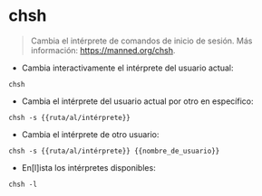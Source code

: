 # chsh

> Cambia el intérprete de comandos de inicio de sesión.
> Más información: <https://manned.org/chsh>.

- Cambia interactivamente el intérprete del usuario actual:

`chsh`

- Cambia el intérprete del usuario actual por otro en específico:

`chsh -s {{ruta/al/intérprete}}`

- Cambia el intérprete de otro usuario:

`chsh -s {{ruta/al/intérprete}} {{nombre_de_usuario}}`

- En[l]ista los intérpretes disponibles:

`chsh -l`
